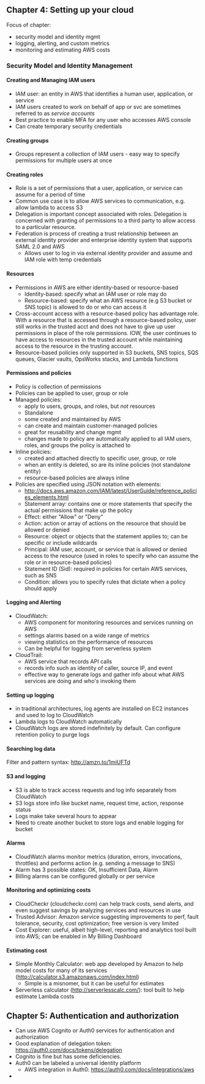 ## Chapter 4: Setting up your cloud
Focus of chapter:
* security model and identity mgmt
* logging, alerting, and custom metrics
* monitoring and estimating AWS costs

### Security Model and Identity Management

#### Creating and Managing IAM users
* IAM user: an entity in AWS that identifies a human user, application, or service
* IAM users created to work on behalf of app or svc are sometimes referred to as *service accounts*
* Best practice to enable MFA for any user who accesses AWS console
* Can create temporary security credentials

#### Creating groups
* Groups represent a collection of IAM users - easy way to specify permissions for multiple users at once

#### Creating roles
* Role is a set of permissions that a user, application, or service can assume for a period of time
* Common use case is to allow AWS services to communication, e.g. allow lambda to access S3
* Delegation is important concept associated with roles. Delegation is concerned with granting of permissions to a third party to allow access to a particular resource.
* Federation is process of creating a trust relationship between an external identity provider and enterprise identity system that supports SAML 2.0 and AWS
  * Allows user to log in via external identity provider and assume and IAM role with temp credentials

#### Resources
* Permissions in AWS are either identity-based or resource-based
  * Identity-based: specify what an IAM user or role may do
  * Resource-based: specify what an AWS resource (e.g S3 bucket or SNS topic) is allowed to do or who can access it
* Cross-account access with a resource-based policy has advantage role. With a resource that is accessed through a resource-based policy, user still works in the trusted acct and does not have to give up user permissions in place of the role permissions. IOW, the user continues to have access to resources in the trusted account while maintaining access to the resource in the trusting account.
* Resource-based policies only supported in S3 buckets, SNS topics, SQS queues, Glacier vaults, OpsWorks stacks, and Lambda functions

#### Permissions and policies
* Policy is collection of permissions
* Policies can be applied to user, group or role
* Managed policies:
  * apply to users, groups, and roles, but *not* resources
  * Standalone
  * some created and maintained by AWS
  * can create and maintain customer-managed policies
  * great for reusability and change mgmt
  * changes made to policy are automatically applied to all IAM users, roles, and groups the policy is attached to
* Inline policies:
  * created and attached directly to specific user, group, or role
  * when an entity is deleted, so are its inline policies (not standalone entity)
  * resource-based policies are always inline
* Policies are specified using JSON notation with elements:
  * http://docs.aws.amazon.com/IAM/latest/UserGuide/reference_policies_elements.html
  * Statement array: contains one or more statements that specify the actual permissions that make up the policy
  * Effect: either "Allow" or "Deny"
  * Action: action or array of actions on the resource that should be allowed or denied
  * Resource: object or objects that the statement applies to; can be specific or include wildcards
  * Principal: IAM user, account, or service that is allowed or denied access to the resource (used in roles to specify who can assume the role or in resource-based policies)
  * Statement ID (Sid): required in policies for certain AWS services, such as SNS
  * Condition: allows you to specify rules that dictate when a policy should apply

#### Logging and Alerting
* CloudWatch: 
  * AWS component for monitoring resources and services running on AWS
  * settings alarms based on a wide range of metrics
  * viewing statistics on the performance of resources
  * Can be helpful for logging from serverless system
* CloudTrail:
  * AWS service that records API calls
  * records info such as identity of caller, source IP, and event
  * effective way to generate logs and gather info about what AWS services are doing and who's invoking them

#### Setting up logging
* in traditional architectures, log agents are installed on EC2 instances and used to log to CloudWatch
* Lambda logs to CloudWatch automatically
* CloudWatch logs are stored indefinitely by default. Can configure retention policy to purge logs

#### Searching log data
Filter and pattern syntax: http://amzn.to/1miUFTd

#### S3 and logging
* S3 is able to track access requests and log info separately from CloudWatch
* S3 logs store info like bucket name, request time, action, response status
* Logs make take several hours to appear
* Need to create another bucket to store logs and enable logging for bucket

#### Alarms
* CloudWatch alarms monitor metrics (duration, errors, invocations, throttles) and performs action (e.g. sending a message to SNS)
* Alarm has 3 possible states: OK, Insufficient Data, Alarm
* Billing alarms can be configured globally or per service

#### Monitoring and optimizing costs
* CloudCheckr (cloudcheckr.com) can help track costs, send alerts, and even suggest savings by analyzing services and resources in use
* Trusted Advisor: Amazon service suggesting improvements to perf, fault tolerance, security, cost optimization; free version is very limited
* Cost Explorer: useful, albeit high-level, reporting and analytics tool built into AWS; can be enabled in My Billing Dashboard

#### Estimating cost
* Simple Monthly Calculator: web app developed by Amazon to help model costs for many of its services (http://calculator.s3.amazonaws.com/index.html)
  * Simple is a misnomer, but it can be useful for estimates
* Serverless calculator (http://serverlesscalc.com/): tool built to help estimate Lambda costs

## Chapter 5: Authentication and authorization
* Can use AWS Cognito or Auth0 services for authentication and authorization
* Good explanation of delegation token: https://auth0.com/docs/tokens/delegation
* Cognito is fine but has some deficiencies.
* Auth0 can be labeled a universal identity platform
  * AWS integration in Auth0: https://auth0.com/docs/integrations/aws
* 
